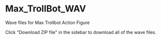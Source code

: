 Max_TrollBot_WAV
================

Wave files for Max Trollbot Action Figure

Click "Download ZIP file" in the sidebar to download all of the wave files.
